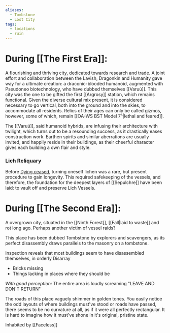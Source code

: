 ```yaml
---
aliases:
  - Tombstone
  - Lost City
tags:
  - locations
  - ruin
---
```

# During [[The First Era]]:
A flourishing and thriving city, dedicated towards research and trade. 
A joint effort and collaboration between the Lavish, Dragonkin and Humanity gave way for a ultimate creation: a draconic-blooded humanoid, augmented with Pseudoneo biotechnology, who have dubbed themselves [[Varuú]].
This city was the one to be gifted the first [[Argrosy]] station, which remains functional. 
Given the diverse cultural mix present, it is considered necessary to go vertical, both into the ground and into the skies, to accommodate all residents.
Relics of their ages can only be called gizmos, however, some of which, remain [[OA-WS BST Model 7ⁿ|lethal and feared]]. 

The [[Varuú]], said humanoid hybrids, are infusing their architecture with twilight, which turns out to be a resounding success, as it drastically eases construction work. Earthen spirits and similar aberrations are usually invited, and happily reside in their buildings, as their cheerful character gives each building a own flair and style.

### Lich Reliquary
Before [Dying ceased](How%20Dying%20ceased.md), turning oneself lichen was a rare, but present procedure to gain longevity. This required safekeeping of the vessels, and therefore, the foundation for the deepest layers of [[Sepulchre]] have been laid: to vault off and preserve Lich Vessels. 
# During [[The Second Era]]:
A overgrown city, situated in the [[Ninth Forest]], [[Fall|laid to waste]] and rot long ago. Perhaps another victim of vessel raids?

This place has been dubbed Tombstone by explorers and scavengers, as its perfect disassembly draws parallels to the masonry on a tombstone. 

Inspection reveals that most buildings seem to have disassembled themselves, in orderly Disarray 
-   Bricks missing
-   Things lacking in places where they should be

*With good perception:* The entire area is loudly screaming "LEAVE AND DON'T RETURN"

The roads of this place vaguely shimmer in golden tones.
You easily notice the odd layouts of where buildings must've stood or roads have passed, there seems to be no curvature at all, as if it were all perfectly rectangular. 
It is hard to imagine how it must've shone in it's original, pristine state. 

Inhabited by [[Faceless]]

 

